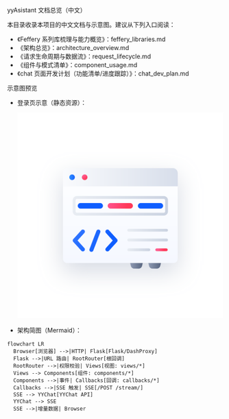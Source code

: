 yyAsistant 文档总览（中文）

本目录收录本项目的中文文档与示意图。建议从下列入口阅读：

- 《Feffery 系列库梳理与能力概览》：feffery_libraries.md
- 《架构总览》：architecture_overview.md
- 《请求生命周期与数据流》：request_lifecycle.md
- 《组件与模式清单》：component_usage.md
- 《chat 页面开发计划（功能清单/进度跟踪）》：chat_dev_plan.md

示意图预览

- 登录页示意（静态资源）：
  
  ![登录页示意](/assets/imgs/login/插图1.svg)

- 架构简图（Mermaid）：
  
```mermaid
flowchart LR
  Browser[浏览器] -->|HTTP| Flask[Flask/DashProxy]
  Flask -->|URL 路由| RootRouter[根回调]
  RootRouter -->|权限校验| Views[视图: views/*]
  Views --> Components[组件: components/*]
  Components -->|事件| Callbacks[回调: callbacks/*]
  Callbacks -->|SSE 触发| SSE[/POST /stream/]
  SSE --> YYChat[YYChat API]
  YYChat --> SSE
  SSE -->|增量数据| Browser
```
